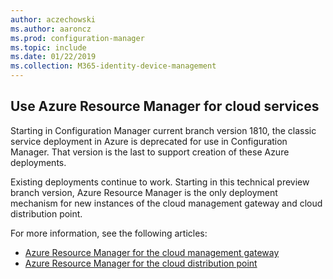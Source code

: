 ```yaml
---
author: aczechowski
ms.author: aaroncz
ms.prod: configuration-manager
ms.topic: include
ms.date: 01/22/2019
ms.collection: M365-identity-device-management
---
```


## <a name="bkmk_arm"></a> Use Azure Resource Manager for cloud services
<!--3605704-->

Starting in Configuration Manager current branch version 1810, the classic service deployment in Azure is deprecated for use in Configuration Manager. That version is the last to support creation of these Azure deployments. 

Existing deployments continue to work. Starting in this technical preview branch version, Azure Resource Manager is the only deployment mechanism for new instances of the cloud management gateway and cloud distribution point.

For more information, see the following articles:

- [Azure Resource Manager for the cloud management gateway](/sccm/core/clients/manage/cmg/plan-cloud-management-gateway#azure-resource-manager)  
- [Azure Resource Manager for the cloud distribution point](/sccm/core/plan-design/hierarchy/use-a-cloud-based-distribution-point#azure-resource-manager)

